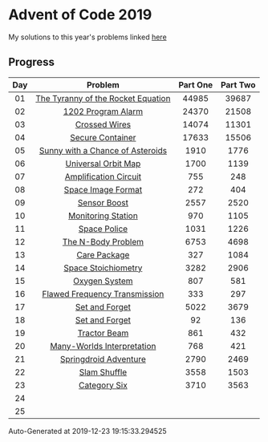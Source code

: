# Advent of Code 2019

My solutions to this year's problems linked [here](https://adventofcode.com/2019)

## Progress

Day | Problem                                                                        | Part One  | Part Two  | 
:-: | :----------------------------------------------------------------------------: | :-------: | :-------: | 
01  | [The Tyranny of the Rocket Equation](https://adventofcode.com/2019/day/1)      | 44985     | 39687     | 
02  | [1202 Program Alarm](https://adventofcode.com/2019/day/2)                      | 24370     | 21508     | 
03  | [Crossed Wires](https://adventofcode.com/2019/day/3)                           | 14074     | 11301     | 
04  | [Secure Container](https://adventofcode.com/2019/day/4)                        | 17633     | 15506     | 
05  | [Sunny with a Chance of Asteroids](https://adventofcode.com/2019/day/5)        | 1910      | 1776      | 
06  | [Universal Orbit Map](https://adventofcode.com/2019/day/6)                     | 1700      | 1139      | 
07  | [Amplification Circuit](https://adventofcode.com/2019/day/7)                   | 755       | 248       | 
08  | [Space Image Format](https://adventofcode.com/2019/day/8)                      | 272       | 404       | 
09  | [Sensor Boost](https://adventofcode.com/2019/day/9)                            | 2557      | 2520      | 
10  | [Monitoring Station](https://adventofcode.com/2019/day/10)                     | 970       | 1105      | 
11  | [Space Police](https://adventofcode.com/2019/day/11)                           | 1031      | 1226      | 
12  | [The N-Body Problem](https://adventofcode.com/2019/day/12)                     | 6753      | 4698      | 
13  | [Care Package](https://adventofcode.com/2019/day/13)                           | 327       | 1084      | 
14  | [Space Stoichiometry](https://adventofcode.com/2019/day/14)                    | 3282      | 2906      | 
15  | [Oxygen System](https://adventofcode.com/2019/day/15)                          | 807       | 581       | 
16  | [Flawed Frequency Transmission](https://adventofcode.com/2019/day/16)          | 333       | 297       | 
17  | [Set and Forget](https://adventofcode.com/2019/day/17)                         | 5022      | 3679      | 
18  | [Set and Forget](https://adventofcode.com/2019/day/18)                         | 92        | 136       | 
19  | [Tractor Beam](https://adventofcode.com/2019/day/19)                           | 861       | 432       | 
20  | [Many-Worlds Interpretation](https://adventofcode.com/2019/day/20)             | 768       | 421       | 
21  | [Springdroid Adventure](https://adventofcode.com/2019/day/21)                  | 2790      | 2469      | 
22  | [Slam Shuffle](https://adventofcode.com/2019/day/22)                           | 3558      | 1503      | 
23  | [Category Six](https://adventofcode.com/2019/day/23)                           | 3710      | 3563      | 
24  | [](https://adventofcode.com/2019/day/24)                                       |           |           | 
25  | [](https://adventofcode.com/2019/day/25)                                       |           |           | 


Auto-Generated at 2019-12-23 19:15:33.294525